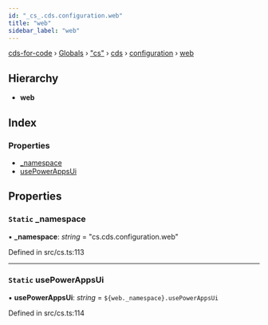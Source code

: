```yaml
---
id: "_cs_.cds.configuration.web"
title: "web"
sidebar_label: "web"
---
```


[cds-for-code](../index.md) › [Globals](../globals.md) › ["cs"](../modules/_cs_.md) › [cds](../modules/_cs_.cds.md) › [configuration](../modules/_cs_.cds.configuration.md) › [web](_cs_.cds.configuration.web.md)

## Hierarchy

* **web**

## Index

### Properties

* [_namespace](_cs_.cds.configuration.web.md#static-_namespace)
* [usePowerAppsUi](_cs_.cds.configuration.web.md#static-usepowerappsui)

## Properties

### `Static` _namespace

▪ **_namespace**: *string* = "cs.cds.configuration.web"

Defined in src/cs.ts:113

___

### `Static` usePowerAppsUi

▪ **usePowerAppsUi**: *string* = `${web._namespace}.usePowerAppsUi`

Defined in src/cs.ts:114
